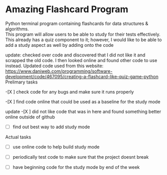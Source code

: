 # Amazing Flashcard Program
Python terminal program containing flashcards for data structures &amp; algorithms.  
This program will allow users to be able to study for their tests effectively.  
This already has a quiz component to it; however, I would like to be able to add a study aspect as well by adding onto the code


update: checked over code and discovered that I did not like it and scrapped the old code.  I then looked online and found other code to use instead. Updated code used from this website: https://www.daniweb.com/programming/software-development/code/467095/creating-a-flashcard-like-quiz-game-python
Prelimary tasks

-[X ] check code for any bugs and make sure it runs properly

-[X ] find code online that could be used as a baseline for the study mode

update -[X ] did not like code that was in here and found something better online outside of github

-[ ] find out best way to add study mode 

Actual tasks

-[ ] use online code to help build study mode

-[ ] periodically test code to make sure that the project doesnt break

-[ ] have beginning code for the study mode by end of the week
